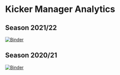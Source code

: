 # Kicker Manager Analytics

## Season 2021/22

[![Binder](https://mybinder.org/badge_logo.svg)](https://mybinder.org/v2/gh/pkeilbach/kicker/main?filepath=season2122.ipynb)

## Season 2020/21

[![Binder](https://mybinder.org/badge_logo.svg)](https://mybinder.org/v2/gh/pkeilbach/kicker/main?filepath=season2021.ipynb)
